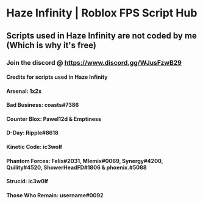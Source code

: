 # Haze Infinity | Roblox FPS Script Hub
## Scripts used in Haze Infinity are not coded by me (Which is why it's free)
### Join the discord @ https://www.discord.gg/WJusFzwB29
#### Credits for scripts used in Haze Infinity

#### Arsenal: 1x2x

#### Bad Business: coasts#7386

#### Counter Blox: Pawel12d & Emptiness

#### D-Day: Ripple#8618

#### Kinetic Code: ic3wolf

#### Phantom Forces: Felix#2031, Mlemix#0069, Synergy#4200, Quility#4520, ShowerHeadFD#1806 & phoenix.#5088

#### Strucid: ic3w0lf

#### Those Who Remain: username#0092
